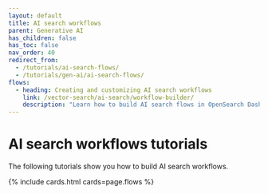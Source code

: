 ```yaml
---
layout: default
title: AI search workflows
parent: Generative AI
has_children: false
has_toc: false
nav_order: 40
redirect_from:
  - /tutorials/ai-search-flows/
  - /tutorials/gen-ai/ai-search-flows/
flows:
  - heading: Creating and customizing AI search workflows
    link: /vector-search/ai-search/workflow-builder/
    description: "Learn how to build AI search flows in OpenSearch Dashboards"   
---
```


# AI search workflows tutorials

The following tutorials show you how to build AI search workflows.

{% include cards.html cards=page.flows %}